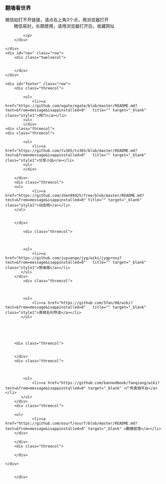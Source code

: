 <head>
<meta name="viewport" content="width=device-width, initial-scale=1.0"/>
</head>
<body>
<div class="container">
	<div id="header" class="row">
		<div class="sevencol">
		<h3>翻墙看世界</h3>
		<a class="style1">微信如打不开链接，请点右上角3个点，用浏览器打开</a>
		</div>
	        <a class="style1">微信易封，长期使用，请用浏览器打开后，收藏网址</a>
		</div>
		<div class="fivecol last">
			<p>
				
			</p>
		</div>
		
	</div>
	<div id="nav" class="row">
		<div class="twelvecol">
				
		
		</div>
	</div>
	
	<div id="footer" class="row">
		<div class="threecol">
			
			<ul>
				<li><a href="https://github.com/ogate/ogate/blob/master/README.md?test=&from=message&isappinstalled=0"   title="" target="_blank" class="style1">网门</a></li>
			<ul>
			</div>
	<div class="threecol">
	<div class="threecol">
			
			<ul>
				<li><a href="https://github.com/tv365/tv365/blob/master/README.md?test=&from=message&isappinstalled=0"   title="" target="_blank" class="style1">分享小站</a></li>
			<ul>
			</div>		
			
		</div>
		<div class="threecol">
		<ul>
				<li><a href="https://github.com/zhen99425/free/blob/master/README.md?test=&from=message&isappinstalled=0" title="" target="_blank" class="style1">动态网</a></li>
		</ul>
			
		
		</div>
	
			<div class="threecol">
			
				
				
			<ul>
				<li><a href="https://github.com/juyuange/jyg/wiki/jygproxy?test=&from=message&isappinstalled=0"   title="" target="_blank" class="style1">聚缘阁</a></li>
	       </ul>
		</div>
			<div class="threecol">
			
				
				
			<ul>
				<li><a href="https://github.com/5fan/88/wiki?test=&from=message&isappinstalled=0"   title="" target="_blank" class="style1">真相名刊导读</a></li>
	       </ul>
		
		
	
	
	
		<div class="threecol">
			
			
		</div>
		<div class="threecol">
			
				
				
			<ul>
				<li><a href="https://github.com/bannedbook/fanqiang/wiki?test=&from=message&isappinstalled=0" target="_blank" >广传真相平台</a></li>
	       </ul>
		</div>
		<div class="threecol">
			
		<ul>
				<li><a href="https://github.com/osurf/osurf/blob/master/README.md?test=&from=message&isappinstalled=0" target="_blank" >翻樯部落</a></li>	
		</div>
	
		</div>
		<div class="threecol">			
			
		</div>
	
	</div>

		
		</div>
	
</div>

</body>
</html>
